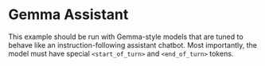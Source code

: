 # Gemma Assistant

This example should be run with Gemma-style models that are tuned to behave like an instruction-following assistant chatbot.
Most importantly, the model must have special `<start_of_turn>` and `<end_of_turn>` tokens.
